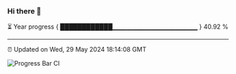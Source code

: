 ### Hi there 👋

⏳ Year progress { ████████████▁▁▁▁▁▁▁▁▁▁▁▁▁▁▁▁▁▁ } 40.92 %

---

⏰ Updated on Wed, 29 May 2024 18:14:08 GMT

![Progress Bar CI](https://github.com/liununu/liununu/workflows/Progress%20Bar%20CI/badge.svg)
